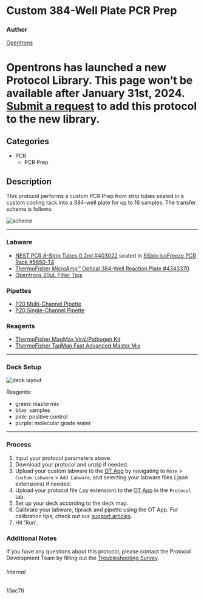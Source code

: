# Custom 384-Well Plate PCR Prep

### Author
[Opentrons](https://opentrons.com/)


# Opentrons has launched a new Protocol Library. This page won’t be available after January 31st, 2024. [Submit a request](https://docs.google.com/forms/d/e/1FAIpQLSdYYp9QCKow4nn0KlCVsMS3HX0eJ0N9O7-erajKvcpT0lWbSg/viewform) to add this protocol to the new library.

## Categories
* PCR
    * PCR Prep

## Description

This protocol performs a custom PCR Prep from strip tubes seated in a custom cooling rack into a 384-well plate for up to 16 samples. The transfer scheme is follows:

![scheme](https://opentrons-protocol-library-website.s3.amazonaws.com/custom-README-images/13ac78/Opentrons+Diagram+%233.jpeg)

---

### Labware
* [NEST PCR 8-Strip Tubes 0.2ml #403022](https://www.cell-nest.com/page94?_l=en&product_id=94) seated in [SSbio IsoFreeze PCR Rack #5650-T4](https://ssibio.com/product/5650-t4/)
* [ThermoFisher MicroAmp™ Optical 384-Well Reaction Plate #4343370](https://www.thermofisher.com/order/catalog/product/4343370?SID=srch-srp-4343370)
* [Opentrons 20uL Filter Tips](https://shop.opentrons.com/collections/opentrons-tips/products/opentrons-200ul-filter-tips)

### Pipettes
* [P20 Multi-Channel Pipette](https://shop.opentrons.com/collections/ot-2-robot/products/8-channel-electronic-pipette)
* [P20 Single-Channel Pipette](https://shop.opentrons.com/single-channel-electronic-pipette-p20/)

### Reagents
* [ThermoFisher MagMax Viral/Pathogen Kit](https://www.thermofisher.com/order/catalog/product/A42356?SID=srch-srp-A42356)
* [ThermoFisher TaqMan Fast Advanced Master Mix](https://www.thermofisher.com/order/catalog/product/4444557?SID=srch-srp-4444557)

---

### Deck Setup

![deck layout](https://opentrons-protocol-library-website.s3.amazonaws.com/custom-README-images/13ac78/deck.png)

Reagents:
* green: mastermix
* blue: samples
* pink: positive control
* purple: molecular grade water

---

### Process
1. Input your protocol parameters above.
2. Download your protocol and unzip if needed.
3. Upload your custom labware to the [OT App](https://opentrons.com/ot-app) by navigating to `More` > `Custom Labware` > `Add Labware`, and selecting your labware files (.json extensions) if needed.
4. Upload your protocol file (.py extension) to the [OT App](https://opentrons.com/ot-app) in the `Protocol` tab.
5. Set up your deck according to the deck map.
6. Calibrate your labware, tiprack and pipette using the OT App. For calibration tips, check out our [support articles](https://support.opentrons.com/en/collections/1559720-guide-for-getting-started-with-the-ot-2).
7. Hit 'Run'.

### Additional Notes
If you have any questions about this protocol, please contact the Protocol Development Team by filling out the [Troubleshooting Survey](https://protocol-troubleshooting.paperform.co/).

###### Internal
13ac78
